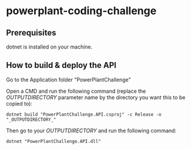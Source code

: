 # powerplant-coding-challenge

## Prerequisites
dotnet is installed on your machine.

## How to build & deploy the API

Go to the Application folder "PowerPlantChallenge"

Open a CMD and run the following command (replace the _OUTPUTDIRECTORY_ parameter name by the directory you want this to be copied to):
```
dotnet build "PowerPlantChallenge.API.csproj" -c Release -o "_OUTPUTDIRECTORY_"
```

Then go to your _OUTPUTDIRECTORY_ and run the following command:
```
dotnet "PowerPlantChallenge.API.dll"
```
